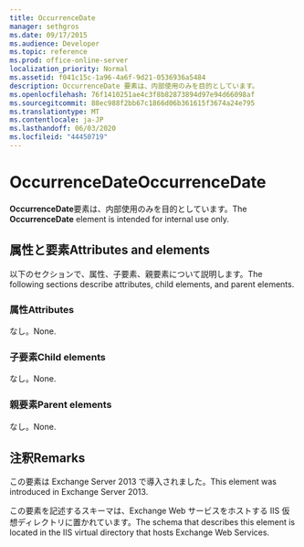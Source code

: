 ```yaml
---
title: OccurrenceDate
manager: sethgros
ms.date: 09/17/2015
ms.audience: Developer
ms.topic: reference
ms.prod: office-online-server
localization_priority: Normal
ms.assetid: f041c15c-1a96-4a6f-9d21-0536936a5484
description: OccurrenceDate 要素は、内部使用のみを目的としています。
ms.openlocfilehash: 76f1410251ae4c3f8b82873894d97e94d66098af
ms.sourcegitcommit: 88ec988f2bb67c1866d06b361615f3674a24e795
ms.translationtype: MT
ms.contentlocale: ja-JP
ms.lasthandoff: 06/03/2020
ms.locfileid: "44450719"
---
```

# <a name="occurrencedate"></a><span data-ttu-id="29be5-103">OccurrenceDate</span><span class="sxs-lookup"><span data-stu-id="29be5-103">OccurrenceDate</span></span>

<span data-ttu-id="29be5-104">**OccurrenceDate**要素は、内部使用のみを目的としています。</span><span class="sxs-lookup"><span data-stu-id="29be5-104">The **OccurrenceDate** element is intended for internal use only.</span></span> 

## <a name="attributes-and-elements"></a><span data-ttu-id="29be5-105">属性と要素</span><span class="sxs-lookup"><span data-stu-id="29be5-105">Attributes and elements</span></span>

<span data-ttu-id="29be5-106">以下のセクションで、属性、子要素、親要素について説明します。</span><span class="sxs-lookup"><span data-stu-id="29be5-106">The following sections describe attributes, child elements, and parent elements.</span></span>
  
### <a name="attributes"></a><span data-ttu-id="29be5-107">属性</span><span class="sxs-lookup"><span data-stu-id="29be5-107">Attributes</span></span>

<span data-ttu-id="29be5-108">なし。</span><span class="sxs-lookup"><span data-stu-id="29be5-108">None.</span></span>
  
### <a name="child-elements"></a><span data-ttu-id="29be5-109">子要素</span><span class="sxs-lookup"><span data-stu-id="29be5-109">Child elements</span></span>

<span data-ttu-id="29be5-110">なし。</span><span class="sxs-lookup"><span data-stu-id="29be5-110">None.</span></span>
  
### <a name="parent-elements"></a><span data-ttu-id="29be5-111">親要素</span><span class="sxs-lookup"><span data-stu-id="29be5-111">Parent elements</span></span>

<span data-ttu-id="29be5-112">なし。</span><span class="sxs-lookup"><span data-stu-id="29be5-112">None.</span></span>
  
## <a name="remarks"></a><span data-ttu-id="29be5-113">注釈</span><span class="sxs-lookup"><span data-stu-id="29be5-113">Remarks</span></span>

<span data-ttu-id="29be5-114">この要素は Exchange Server 2013 で導入されました。</span><span class="sxs-lookup"><span data-stu-id="29be5-114">This element was introduced in Exchange Server 2013.</span></span>
  
<span data-ttu-id="29be5-115">この要素を記述するスキーマは、Exchange Web サービスをホストする IIS 仮想ディレクトリに置かれています。</span><span class="sxs-lookup"><span data-stu-id="29be5-115">The schema that describes this element is located in the IIS virtual directory that hosts Exchange Web Services.</span></span>
  

